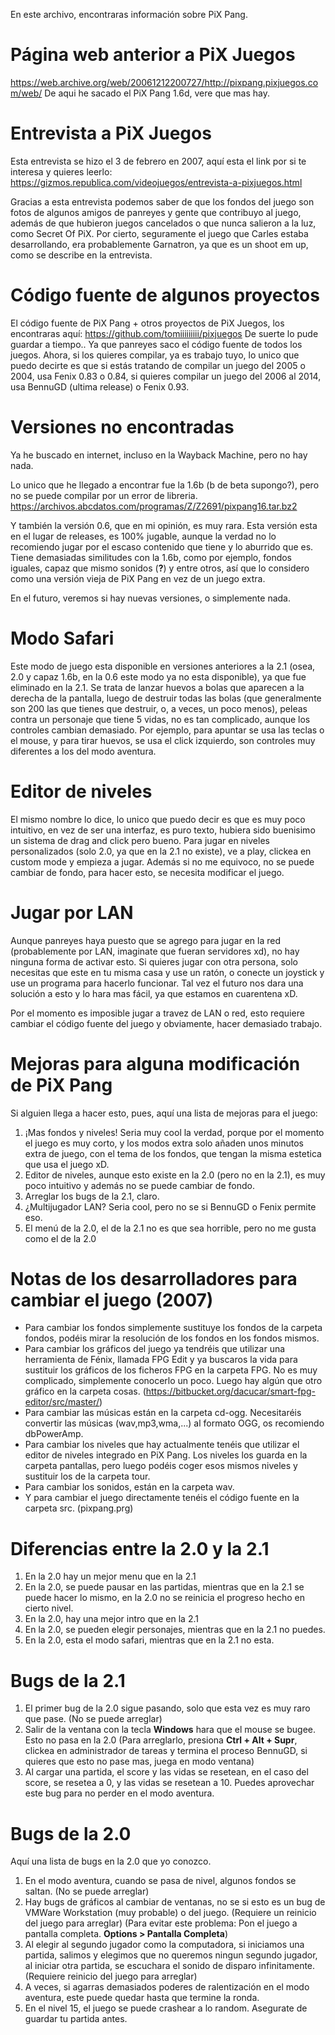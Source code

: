 En este archivo, encontraras información sobre PiX Pang.

# Página web anterior a PiX Juegos
https://web.archive.org/web/20061212200727/http://pixpang.pixjuegos.com/web/
De aqui he sacado el PiX Pang 1.6d, vere que mas hay.

# Entrevista a PiX Juegos

Esta entrevista se hizo el 3 de febrero en 2007, aquí esta el link por si te interesa y quieres leerlo: https://gizmos.republica.com/videojuegos/entrevista-a-pixjuegos.html

Gracias a esta entrevista podemos saber de que los fondos del juego son fotos de algunos amigos de panreyes y gente que contribuyo al juego, además de que hubieron juegos cancelados o que nunca salieron a la luz, como Secret Of PiX. Por cierto, seguramente el juego que Carles estaba desarrollando, era probablemente Garnatron, ya que es un shoot em up, como se describe en la entrevista.

# Código fuente de algunos proyectos
El código fuente de PiX Pang + otros proyectos de PiX Juegos, los encontraras aquí: https://github.com/tomiiiiiiiii/pixjuegos
De suerte lo pude guardar a tiempo.. Ya que panreyes saco el código fuente de todos los juegos.
Ahora, si los quieres compilar, ya es trabajo tuyo, lo unico que puedo decirte es que si estás tratando de compilar un juego del 2005 o 2004, usa Fenix 0.83 o 0.84, si quieres compilar un juego del 2006 al 2014, usa BennuGD (ultima release) o Fenix 0.93.

# Versiones no encontradas
Ya he buscado en internet, incluso en la Wayback Machine, pero no hay nada. 

Lo unico que he llegado a encontrar fue la 1.6b (b de beta supongo?), pero no se puede compilar por un error de libreria.
https://archivos.abcdatos.com/programas/Z/Z2691/pixpang16.tar.bz2

Y también la versión 0.6, que en mi opinión, es muy rara.
Esta versión esta en el lugar de releases, es 100% jugable, aunque la verdad no lo recomiendo jugar por el escaso contenido que tiene y lo aburrido que es.
Tiene demasiadas similitudes con la 1.6b, como por ejemplo, fondos iguales, capaz que mismo sonidos (**?**) y entre otros, así que lo considero como una versión vieja de PiX Pang en vez de un juego extra.

En el futuro, veremos si hay nuevas versiones, o simplemente nada.

# Modo Safari
Este modo de juego esta disponible en versiones anteriores a la 2.1 (osea, 2.0 y capaz 1.6b, en la 0.6 este modo ya no esta disponible), ya que fue eliminado en la 2.1. Se trata de lanzar huevos a bolas que aparecen a la derecha de la pantalla, luego de destruir todas las bolas (que generalmente son 200 las que tienes que destruir, o, a veces, un poco menos), peleas contra un personaje que tiene 5 vidas, no es tan complicado, aunque los controles cambian demasiado. Por ejemplo, para apuntar se usa las teclas o el mouse, y para tirar huevos, se usa el click izquierdo, son controles muy diferentes a los del modo aventura.

# Editor de niveles
El mismo nombre lo dice, lo unico que puedo decir es que es muy poco intuitivo, en vez de ser una interfaz, es puro texto, hubiera sido buenisimo un sistema de drag and click pero bueno. Para jugar en niveles personalizados (solo 2.0, ya que en la 2.1 no existe), ve a play, clickea en custom mode y empieza a jugar. Además si no me equivoco, no se puede cambiar de fondo, para hacer esto, se necesita modificar el juego.

# Jugar por LAN
Aunque panreyes haya puesto que se agrego para jugar en la red (probablemente por LAN, imaginate que fueran servidores xd), no hay ninguna forma de activar esto. 
Si quieres jugar con otra persona, solo necesitas que este en tu misma casa y use un ratón, o conecte un joystick y use un programa para hacerlo funcionar. Tal vez el futuro nos dara una solución a esto y lo hara mas fácil, ya que estamos en cuarentena xD.

Por el momento es imposible jugar a travez de LAN o red, esto requiere cambiar el código fuente del juego y obviamente, hacer demasiado trabajo.

# Mejoras para alguna modificación de PiX Pang
Si alguien llega a hacer esto, pues, aquí una lista de mejoras para el juego:
1. ¡Mas fondos y niveles! Seria muy cool la verdad, porque por el momento el juego es muy corto, y los modos extra solo añaden unos minutos extra de juego, con el tema de los fondos, que tengan la misma estetica que usa el juego xD.
2. Editor de niveles, aunque esto existe en la 2.0 (pero no en la 2.1), es muy poco intuitivo y además no se puede cambiar de fondo.
3. Arreglar los bugs de la 2.1, claro.
4. ¿Multijugador LAN? Seria cool, pero no se si BennuGD o Fenix permite eso.
5. El menú de la 2.0, el de la 2.1 no es que sea horrible, pero no me gusta como el de la 2.0

# Notas de los desarrolladores para cambiar el juego (2007)
- Para cambiar los fondos simplemente sustituye los fondos de la carpeta fondos, podéis mirar la resolución de los fondos en los fondos mismos.
- Para cambiar los gráficos del juego ya tendréis que utilizar una herramienta de Fénix, llamada FPG Edit y ya buscaros la vida para sustituir los gráficos de los ficheros FPG en la carpeta FPG. No es muy complicado, simplemente conocerlo un poco. Luego hay algún que otro gráfico en la carpeta cosas. (https://bitbucket.org/dacucar/smart-fpg-editor/src/master/)
- Para cambiar las músicas están en la carpeta cd-ogg. Necesitaréis convertir las músicas (wav,mp3,wma,...) al formato OGG, os recomiendo dbPowerAmp.
- Para cambiar los niveles que hay actualmente tenéis que utilizar el editor de niveles integrado en PiX Pang. Los niveles los guarda en la carpeta pantallas, pero luego podéis coger esos mismos niveles y sustituir los de la carpeta tour.
- Para cambiar los sonidos, están en la carpeta wav.
- Y para cambiar el juego directamente tenéis el código fuente en la carpeta src. (pixpang.prg)

# Diferencias entre la 2.0 y la 2.1
1. En la 2.0 hay un mejor menu que en la 2.1
2. En la 2.0, se puede pausar en las partidas, mientras que en la 2.1 se puede hacer lo mismo, en la 2.0 no se reinicia el progreso hecho en cierto nivel.
3. En la 2.0, hay una mejor intro que en la 2.1
4. En la 2.0, se pueden elegir personajes, mientras que en la 2.1 no puedes.
5. En la 2.0, esta el modo safari, mientras que en la 2.1 no esta.

# Bugs de la 2.1
1. El primer bug de la 2.0 sigue pasando, solo que esta vez es muy raro que pase. (No se puede arreglar)
2. Salir de la ventana con la tecla **Windows** hara que el mouse se bugee. Esto no pasa en la 2.0 (Para arreglarlo, presiona **Ctrl + Alt + Supr**, clickea en administrador de tareas y termina el proceso BennuGD, si quieres que esto no pase mas, juega en modo ventana)
3. Al cargar una partida, el score y las vidas se resetean, en el caso del score, se resetea a 0, y las vidas se resetean a 10. Puedes aprovechar este bug para no perder en el modo aventura.

# Bugs de la 2.0
Aquí una lista de bugs en la 2.0 que yo conozco.

1. En el modo aventura, cuando se pasa de nivel, algunos fondos se saltan. (No se puede arreglar)
2. Hay bugs de gráficos al cambiar de ventanas, no se si esto es un bug de VMWare Workstation (muy probable) o del juego. (Requiere un reinicio del juego para arreglar) (Para evitar este problema: Pon el juego a pantalla completa. **Options > Pantalla Completa**)
3. Al elegir al segundo jugador como la computadora, si iniciamos una partida, salimos y elegimos que no queremos ningun segundo jugador, al iniciar otra partida, se escuchara el sonido de disparo infinitamente. (Requiere reinicio del juego para arreglar)
4. A veces, si agarras demasiados poderes de ralentización en el modo aventura, este puede quedar hasta que termine la ronda.
5. En el nivel 15, el juego se puede crashear a lo random. Asegurate de guardar tu partida antes. 
